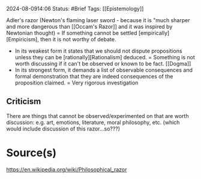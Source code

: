 2024-08-0914:06
Status: #Brief 
Tags: [[Epistemology]]

Adler's razor (Newton's flaming laser sword - because it is "much sharper and more dangerous than [[Occam's Razor]] and it was inspired by Newtonian thought) = If something cannot be settled [empirically][Empiricism], then it is not worthy of debate. 

* In its weakest form it states that we should not dispute propositions unless they can be [rationally][Rationalism] deduced. = Something is not worth discussing if it can't be observed or known to be fact. [[Dogma]] 
* In its strongest form, it demands a list of observable consequences and formal demonstration that they are indeed consequences of the proposition claimed. = Very rigorous investigation
## Criticism
There are things that cannot be observed/experimented on that are worth discussion: e.g. art, emotions, literature, moral philosophy, etc. (which would include discussion of this razor...so???)
# Source(s)
https://en.wikipedia.org/wiki/Philosophical_razor